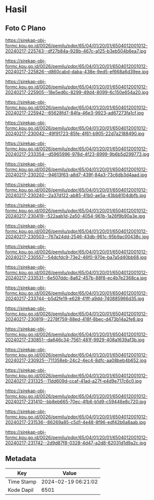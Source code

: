 # Hasil

## Foto C Plano

https://sirekap-obj-formc.kpu.go.id/0026/pemilu/pdpr/65/04/01/20/01/6504012001012-20240217-225743--df27b84a-928b-467c-a125-b3eb504b6ea7.jpg

https://sirekap-obj-formc.kpu.go.id/0026/pemilu/pdpr/65/04/01/20/01/6504012001012-20240217-225826--d860cabd-daba-438e-9ed5-ef668a6d39ee.jpg

https://sirekap-obj-formc.kpu.go.id/0026/pemilu/pdpr/65/04/01/20/01/6504012001012-20240217-225905--18e5ed6c-8299-49d4-8099-6c150e654a20.jpg

https://sirekap-obj-formc.kpu.go.id/0026/pemilu/pdpr/65/04/01/20/01/6504012001012-20240217-225942--65628fd7-84fa-46e3-9923-ad67273fa1cf.jpg

https://sirekap-obj-formc.kpu.go.id/0026/pemilu/pdpr/65/04/01/20/01/6504012001012-20240217-230042--49f91723-85fe-4f61-b905-22d7a2188490.jpg

https://sirekap-obj-formc.kpu.go.id/0026/pemilu/pdpr/65/04/01/20/01/6504012001012-20240217-233354--d5965996-978d-4f23-8999-9b6b5d299773.jpg

https://sirekap-obj-formc.kpu.go.id/0026/pemilu/pdpr/65/04/01/20/01/6504012001012-20240217-230202--94613f63-a8d7-439f-84a3-73c6db3d4aad.jpg

https://sirekap-obj-formc.kpu.go.id/0026/pemilu/pdpr/65/04/01/20/01/6504012001012-20240217-230240--2a37d122-ab85-41b0-ae5a-43bb8104dbfb.jpg

https://sirekap-obj-formc.kpu.go.id/0026/pemilu/pdpr/65/04/01/20/01/6504012001012-20240217-230419--522aab1d-2a50-4054-961b-1a26f9b90a3e.jpg

https://sirekap-obj-formc.kpu.go.id/0026/pemilu/pdpr/65/04/01/20/01/6504012001012-20240217-230503--767a24dd-2546-43db-961c-95b9ac00438c.jpg

https://sirekap-obj-formc.kpu.go.id/0026/pemilu/pdpr/65/04/01/20/01/6504012001012-20240217-230557--54dcfdc9-73e2-46f0-970e-ba7a5d40bb68.jpg

https://sirekap-obj-formc.kpu.go.id/0026/pemilu/pdpr/65/04/01/20/01/6504012001012-20240217-233531--6e507ddc-8a62-457b-88f8-ec4b7e2368ca.jpg

https://sirekap-obj-formc.kpu.go.id/0026/pemilu/pdpr/65/04/01/20/01/6504012001012-20240217-233744--b5d2fe19-e628-41ff-a9dd-740885966d35.jpg

https://sirekap-obj-formc.kpu.go.id/0026/pemilu/pdpr/65/04/01/20/01/6504012001012-20240217-230819--2278f759-88ed-418f-8bec-d473b14a2fe8.jpg

https://sirekap-obj-formc.kpu.go.id/0026/pemilu/pdpr/65/04/01/20/01/6504012001012-20240217-230851--da646c34-7561-481f-9929-408a1639af3b.jpg

https://sirekap-obj-formc.kpu.go.id/0026/pemilu/pdpr/65/04/01/20/01/6504012001012-20240217-230925--711358eb-24c2-4ec4-8dfc-aa08beb4b652.jpg

https://sirekap-obj-formc.kpu.go.id/0026/pemilu/pdpr/65/04/01/20/01/6504012001012-20240217-231325--11dd609d-ccaf-41ad-a27f-e4d9e717c6c0.jpg

https://sirekap-obj-formc.kpu.go.id/0026/pemilu/pdpr/65/04/01/20/01/6504012001012-20240217-231410--bb8eb665-70ec-4fb6-b1d9-c59446e8c720.jpg

https://sirekap-obj-formc.kpu.go.id/0026/pemilu/pdpr/65/04/01/20/01/6504012001012-20240217-231536--86269a85-c5d1-4e48-8f96-edf42b6a8aab.jpg

https://sirekap-obj-formc.kpu.go.id/0026/pemilu/pdpr/65/04/01/20/01/6504012001012-20240217-231742--2d9d87f8-0328-4d47-a2d8-62031d1d9a2c.jpg


## Metadata

| Key        | Value               |
| ---------- | ------------------- |
| Time Stamp | 2024-02-19 06:21:02 |
| Kode Dapil | 6501                |



